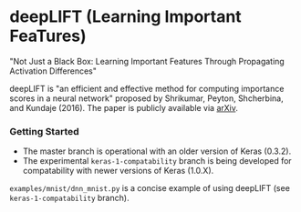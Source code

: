 # deepLIFT (Learning Important FeaTures)

"Not Just a Black Box: Learning Important Features Through Propagating Activation Differences"

deepLIFT is "an efficient and effective method for computing importance scores in a neural network" proposed by Shrikumar, Peyton,  Shcherbina, and Kundaje (2016). The paper is publicly available via [arXiv](https://arxiv.org/abs/1605.01713).

### Getting Started

* The master branch is operational with an older version of Keras (0.3.2).
* The experimental `keras-1-compatability` branch is being developed for compatability with newer versions of Keras (1.0.X). 

`examples/mnist/dnn_mnist.py` is a concise example of using deepLIFT (see `keras-1-compatability` branch).
